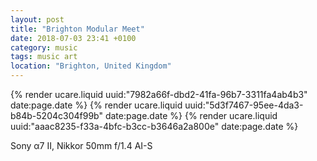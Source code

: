 ```yaml
---
layout: post
title: "Brighton Modular Meet"
date: 2018-07-03 23:41 +0100
category: music
tags: music art
location: "Brighton, United Kingdom"
---
```


{% render ucare.liquid uuid:"7982a66f-dbd2-41fa-96b7-3311fa4ab4b3" date:page.date %}
{% render ucare.liquid uuid:"5d3f7467-95ee-4da3-b84b-5204c304f99b" date:page.date %}
{% render ucare.liquid uuid:"aaac8235-f33a-4bfc-b3cc-b3646a2a800e" date:page.date %}

Sony α7 II, Nikkor 50mm f/1.4 AI-S